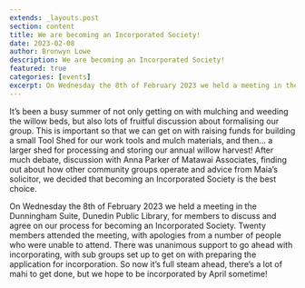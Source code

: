 ```yaml
---
extends: _layouts.post
section: content
title: We are becoming an Incorporated Society!
date: 2023-02-08
author: Bronwyn Lowe
description: We are becoming an Incorporated Society!
featured: true
categories: [events]
excerpt: On Wednesday the 8th of February 2023 we held a meeting in the Dunningham Suite, Dunedin Public Library, for members to discuss and agree on our process for becoming an Incorporated Society. 
---
```


It’s been a busy summer of not only getting on with mulching and weeding the willow beds, but also lots of fruitful discussion about formalising our group. This is important so that we can get on with raising funds for building a small Tool Shed for our work tools and mulch materials, and then... a larger shed for processing and storing our annual willow harvest! After much debate, discussion with Anna Parker of Matawai Associates, finding out about how other community groups operate and advice from Maia’s solicitor, we decided that becoming an Incorporated Society is the best choice.

On Wednesday the 8th of February 2023 we held a meeting in the Dunningham Suite, Dunedin Public Library, for members to discuss and agree on our process for becoming an Incorporated Society. Twenty members attended the meeting, with apologies from a number of people who were unable to attend. There was unanimous support to go ahead with incorporating, with sub groups set up to get on with preparing the application for incorporation. So now it’s full steam ahead, there’s a lot of mahi to get done, but we hope to be incorporated by April sometime!
